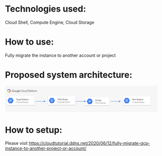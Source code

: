 # Technologies used:  
Cloud Shell, Compute Engine, Cloud Storage

# How to use:  
Fully migrate the instance to another account or project

# Proposed system architecture:
![image](https://github.com/manbobo2002/gcp-migrate-instance/blob/master/solution%20diagram.PNG)  

# How to setup:  
Please visit https://cloudtutorial.ddns.net/2020/06/12/fully-migrate-gcp-instance-to-another-project-or-account/
